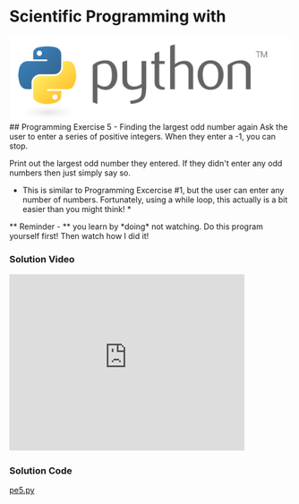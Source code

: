 # Scientific Programming with 
<img src="../../imgs/python.png"/>
## Programming Exercise 5 - Finding the largest odd number again
Ask the user to enter a series of positive integers.  When they enter a -1, you can stop.

Print out the largest odd number they entered.  If they didn't enter any odd numbers then just simply say so.

* This is similar to Programming Excercise #1, but the user can enter any number of numbers.  Fortunately, using a while loop, this actually is a bit easier than you might think! *

<div class="highlight">** Reminder -  ** you learn by *doing* not watching.  Do this program yourself first!  Then watch how I did it!</div>

### Solution Video
<iframe width="420" height="315" src="https://www.youtube.com/embed/7fF6ngtIEAU" frameborder="0" allowfullscreen></iframe>

### Solution Code
[pe5.py](pe5.py)



